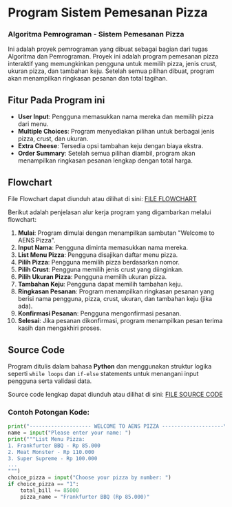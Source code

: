 # Program Sistem Pemesanan Pizza

### Algoritma Pemrograman - Sistem Pemesanan Pizza

Ini adalah proyek pemrograman yang dibuat sebagai bagian dari tugas Algoritma dan Pemrograman. Proyek ini adalah program pemesanan pizza interaktif yang memungkinkan pengguna untuk memilih pizza, jenis crust, ukuran pizza, dan tambahan keju. Setelah semua pilihan dibuat, program akan menampilkan ringkasan pesanan dan total tagihan.

## Fitur Pada Program ini
- **User Input**: Pengguna memasukkan nama mereka dan memilih pizza dari menu.
- **Multiple Choices**: Program menyediakan pilihan untuk berbagai jenis pizza, crust, dan ukuran.
- **Extra Cheese**: Tersedia opsi tambahan keju dengan biaya ekstra.
- **Order Summary**: Setelah semua pilihan diambil, program akan menampilkan ringkasan pesanan lengkap dengan total harga.

## Flowchart
File Flowchart dapat diunduh atau dilihat di sini:
[FILE FLOWCHART](https://github.com/WahyuMiwap/Program-Menu-Pizza-ALPRO-TUGAS-1/blob/main/Flowchart.jpg)

Berikut adalah penjelasan alur kerja program yang digambarkan melalui flowchart:

1. **Mulai**: Program dimulai dengan menampilkan sambutan "Welcome to AENS Pizza".
2. **Input Nama**: Pengguna diminta memasukkan nama mereka.
3. **List Menu Pizza**: Pengguna disajikan daftar menu pizza.
4. **Pilih Pizza**: Pengguna memilih pizza berdasarkan nomor.
5. **Pilih Crust**: Pengguna memilih jenis crust yang diinginkan.
6. **Pilih Ukuran Pizza**: Pengguna memilih ukuran pizza.
7. **Tambahan Keju**: Pengguna dapat memilih tambahan keju.
8. **Ringkasan Pesanan**: Program menampilkan ringkasan pesanan yang berisi nama pengguna, pizza, crust, ukuran, dan tambahan keju (jika ada).
9. **Konfirmasi Pesanan**: Pengguna mengonfirmasi pesanan.
10. **Selesai**: Jika pesanan dikonfirmasi, program menampilkan pesan terima kasih dan mengakhiri proses.

## Source Code
Program ditulis dalam bahasa **Python** dan menggunakan struktur logika seperti `while loops` dan `if-else` statements untuk menangani input pengguna serta validasi data.

Source code lengkap dapat diunduh atau dilihat di sini:
[FILE SOURCE CODE](https://github.com/WahyuMiwap/Program-Menu-Pizza-ALPRO-TUGAS-1/blob/main/main.py)

### Contoh Potongan Kode:
```python
print("-------------------- WELCOME TO AENS PIZZA --------------------\n")
name = input("Please enter your name: ")
print("""List Menu Pizza:
1. Frankfurter BBQ - Rp 85.000
2. Meat Monster - Rp 110.000
3. Super Supreme - Rp 100.000
...
""")
choice_pizza = input("Choose your pizza by number: ")
if choice_pizza == "1":
    total_bill += 85000
    pizza_name = "Frankfurter BBQ (Rp 85.000)"
